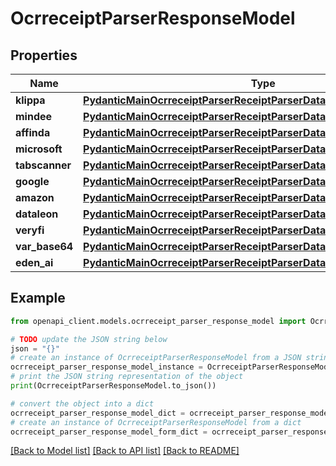 # OcrreceiptParserResponseModel


## Properties

Name | Type | Description | Notes
------------ | ------------- | ------------- | -------------
**klippa** | [**PydanticMainOcrreceiptParserReceiptParserDataClass94559367643952**](PydanticMainOcrreceiptParserReceiptParserDataClass94559367643952.md) |  | [optional] 
**mindee** | [**PydanticMainOcrreceiptParserReceiptParserDataClass94559367625488**](PydanticMainOcrreceiptParserReceiptParserDataClass94559367625488.md) |  | [optional] 
**affinda** | [**PydanticMainOcrreceiptParserReceiptParserDataClass94559367655488**](PydanticMainOcrreceiptParserReceiptParserDataClass94559367655488.md) |  | [optional] 
**microsoft** | [**PydanticMainOcrreceiptParserReceiptParserDataClass94559367647808**](PydanticMainOcrreceiptParserReceiptParserDataClass94559367647808.md) |  | [optional] 
**tabscanner** | [**PydanticMainOcrreceiptParserReceiptParserDataClass94559367638928**](PydanticMainOcrreceiptParserReceiptParserDataClass94559367638928.md) |  | [optional] 
**google** | [**PydanticMainOcrreceiptParserReceiptParserDataClass94559367664464**](PydanticMainOcrreceiptParserReceiptParserDataClass94559367664464.md) |  | [optional] 
**amazon** | [**PydanticMainOcrreceiptParserReceiptParserDataClass94559367671728**](PydanticMainOcrreceiptParserReceiptParserDataClass94559367671728.md) |  | [optional] 
**dataleon** | [**PydanticMainOcrreceiptParserReceiptParserDataClass94559367675488**](PydanticMainOcrreceiptParserReceiptParserDataClass94559367675488.md) |  | [optional] 
**veryfi** | [**PydanticMainOcrreceiptParserReceiptParserDataClass94559367681824**](PydanticMainOcrreceiptParserReceiptParserDataClass94559367681824.md) |  | [optional] 
**var_base64** | [**PydanticMainOcrreceiptParserReceiptParserDataClass94559367689088**](PydanticMainOcrreceiptParserReceiptParserDataClass94559367689088.md) |  | [optional] 
**eden_ai** | [**PydanticMainOcrreceiptParserReceiptParserDataClass94559367696352**](PydanticMainOcrreceiptParserReceiptParserDataClass94559367696352.md) |  | [optional] 

## Example

```python
from openapi_client.models.ocrreceipt_parser_response_model import OcrreceiptParserResponseModel

# TODO update the JSON string below
json = "{}"
# create an instance of OcrreceiptParserResponseModel from a JSON string
ocrreceipt_parser_response_model_instance = OcrreceiptParserResponseModel.from_json(json)
# print the JSON string representation of the object
print(OcrreceiptParserResponseModel.to_json())

# convert the object into a dict
ocrreceipt_parser_response_model_dict = ocrreceipt_parser_response_model_instance.to_dict()
# create an instance of OcrreceiptParserResponseModel from a dict
ocrreceipt_parser_response_model_form_dict = ocrreceipt_parser_response_model.from_dict(ocrreceipt_parser_response_model_dict)
```
[[Back to Model list]](../README.md#documentation-for-models) [[Back to API list]](../README.md#documentation-for-api-endpoints) [[Back to README]](../README.md)



